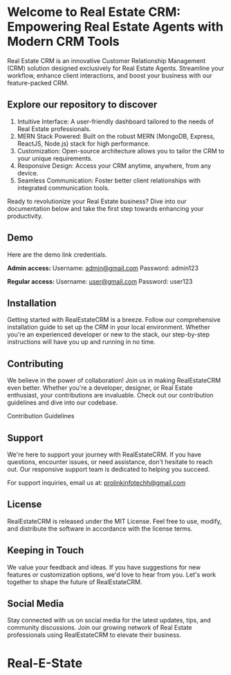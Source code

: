 # Welcome to Real Estate CRM: Empowering Real Estate Agents with Modern CRM Tools

Real Estate CRM is an innovative Customer Relationship Management (CRM) solution designed exclusively for Real Estate Agents. Streamline your workflow, enhance client interactions, and boost your business with our feature-packed CRM.

## **Explore our repository to discover**

1. Intuitive Interface: A user-friendly dashboard tailored to the needs of Real Estate professionals.
2. MERN Stack Powered: Built on the robust MERN (MongoDB, Express, ReactJS, Node.js) stack for high performance.
3. Customization: Open-source architecture allows you to tailor the CRM to your unique requirements.
4. Responsive Design: Access your CRM anytime, anywhere, from any device.
5. Seamless Communication: Foster better client relationships with integrated communication tools.

Ready to revolutionize your Real Estate business? Dive into our documentation below and take the first step towards enhancing your productivity.

## **Demo**

Here are the demo link credentials.


**Admin access:**
Username: admin@gmail.com
Password: admin123

**Regular access:**
Username: user@gmail.com
Password: user123

## **Installation**

Getting started with RealEstateCRM is a breeze. Follow our comprehensive installation guide to set up the CRM in your local environment. Whether you're an experienced developer or new to the stack, our step-by-step instructions will have you up and running in no time.



## **Contributing**

We believe in the power of collaboration! Join us in making RealEstateCRM even better. Whether you're a developer, designer, or Real Estate enthusiast, your contributions are invaluable. Check out our contribution guidelines and dive into our codebase.

Contribution Guidelines

## **Support**

We're here to support your journey with RealEstateCRM. If you have questions, encounter issues, or need assistance, don't hesitate to reach out. Our responsive support team is dedicated to helping you succeed.

For support inquiries, email us at: prolinkinfotechh@gmail.com

## **License**

RealEstateCRM is released under the MIT License. Feel free to use, modify, and distribute the software in accordance with the license terms.

## **Keeping in Touch**

We value your feedback and ideas. If you have suggestions for new features or customization options, we'd love to hear from you. Let's work together to shape the future of RealEstateCRM.



## **Social Media**

Stay connected with us on social media for the latest updates, tips, and community discussions. Join our growing network of Real Estate professionals using RealEstateCRM to elevate their business.
# Real-E-State
